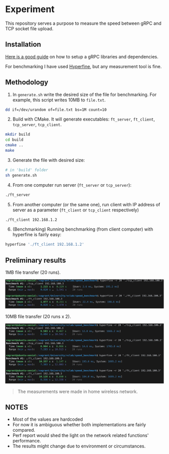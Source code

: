# Experiment

This repository serves a purpose to measure the speed between gRPC and TCP socket file upload. 

## Installation

[Here is a good guide](https://github.com/IvanSafonov/grpc-cmake-example) on how to setup a gRPC libraries and dependencies. 

For benchmarking I have used [Hyperfine](https://github.com/sharkdp/hyperfine), but any measurement tool is fine.

## Methodology

1. In `generate.sh` write the desired size of the file for benchmarking. For example, this script writes 10MB to `file.txt`. 

```sh
dd if=/dev/urandom of=file.txt bs=1M count=10
```

2. Build with CMake. It will generate executables: `ft_server`, `ft_client`, `tcp_server`, `tcp_client`.

```sh
mkdir build
cd build
cmake ..
make
```

3. Generate the file with desired size:

```sh
# in 'build' folder
sh generate.sh
```

4. From one computer run server (`ft_server` or `tcp_server`):

```sh
./ft_server
```

5. From another computer (or the same one), run client with IP address of server as a parameter (`ft_client` or `tcp_client` respectively)

```sh
./ft_client 192.168.1.2
```

6. (Benchmarking) Running benchmarking (from client computer) with hyperfine is fairly easy:
 
```sh
hyperfine './ft_client 192.168.1.2'
```

## Preliminary results

1MB file transfer (20 runs). 

![1mb benchmark](results/benchmark_1mb.png)

10MB file transfer (20 runs x 2).

![10mb benchmark](results/benchmark_10mb.png)

> The measurements were made in home wireless network. 

## NOTES

- Most of the values are hardcoded
- For now it is ambiguous whether both implementations are fairly compared. 
- Perf report would shed the light on the network related functions' performance. 
- The results might change due to environment or circumstances.
